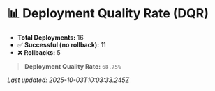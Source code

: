 
# 📊 Deployment Quality Rate (DQR)

- **Total Deployments:** 16
- ✅ **Successful (no rollback):** 11
- ❌ **Rollbacks:** 5

> **Deployment Quality Rate:** `68.75%`

_Last updated: 2025-10-03T10:03:33.245Z_
